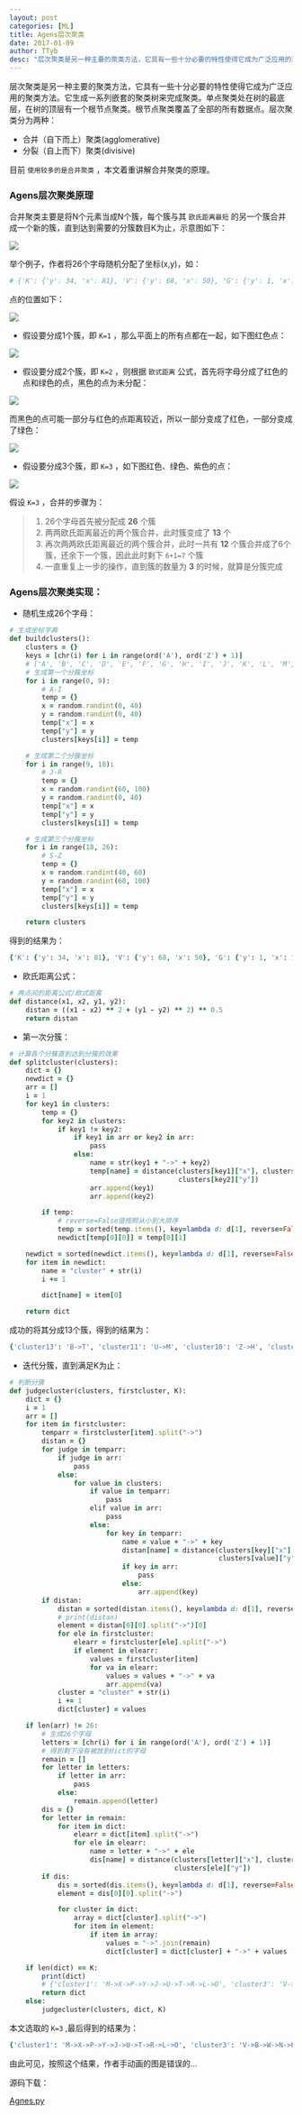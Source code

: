 ```yaml
---
layout: post
categories: [ML]
title: Agens层次聚类
date: 2017-01-09
author: TTyb
desc: "层次聚类是另一种主要的聚类方法，它具有一些十分必要的特性使得它成为广泛应用的聚类方法"
---
```


层次聚类是另一种主要的聚类方法，它具有一些十分必要的特性使得它成为广泛应用的聚类方法。它生成一系列嵌套的聚类树来完成聚类。单点聚类处在树的最底层，在树的顶层有一个根节点聚类。根节点聚类覆盖了全部的所有数据点。层次聚类分为两种：

- 合并（自下而上）聚类(agglomerative)
- 分裂（自上而下）聚类(divisive)

目前 `使用较多的是合并聚类` ，本文着重讲解合并聚类的原理。

### Agens层次聚类原理

合并聚类主要是将N个元素当成N个簇，每个簇与其 `欧氏距离最短` 的另一个簇合并成一个新的簇，直到达到需要的分簇数目K为止，示意图如下：

<p style="text-align:center"><img src="/static/postimage/machinelearning/agens/996148-20170109101552947-2081134001.jpg" class="img-responsive" style="display: block; margin-right: auto; margin-left: auto;"></p>

举个例子，作者将26个字母随机分配了坐标(x,y)，如：

~~~ruby
# {'K': {'y': 34, 'x': 81}, 'V': {'y': 68, 'x': 50}, 'G': {'y': 1, 'x': 10}, 'C': {'y': 2, 'x': 9}, 'T': {'y': 78, 'x': 40}, 'A': {'y': 20, 'x': 12}, 'B': {'y': 21, 'x': 39}, 'N': {'y': 37, 'x': 67}, 'S': {'y': 92, 'x': 56}, 'Q': {'y': 7, 'x': 62}, 'D': {'y': 18, 'x': 4}, 'E': {'y': 0, 'x': 38}, 'Z': {'y': 92, 'x': 46}, 'H': {'y': 30, 'x': 32}, 'I': {'y': 21, 'x': 35}, 'U': {'y': 71, 'x': 51}, 'L': {'y': 1, 'x': 96}, 'W': {'y': 99, 'x': 59}, 'F': {'y': 10, 'x': 14}, 'O': {'y': 16, 'x': 97}, 'J': {'y': 37, 'x': 76}, 'X': {'y': 86, 'x': 49}, 'Y': {'y': 67, 'x': 50}, 'P': {'y': 17, 'x': 76}, 'M': {'y': 32, 'x': 88}, 'R': {'y': 6, 'x': 70}}
~~~

点的位置如下：

<p style="text-align:center"><img src="/static/postimage/machinelearning/agens/996148-20170109102301556-676947723.jpg" class="img-responsive" style="display: block; margin-right: auto; margin-left: auto;"></p>

- 假设要分成1个簇，即 `K=1` ，那么平面上的所有点都在一起，如下图红色点：

<p style="text-align:center"><img src="/static/postimage/machinelearning/agens/996148-20170109102831556-670959765.jpg" class="img-responsive" style="display: block; margin-right: auto; margin-left: auto;"></p>

- 假设要分成2个簇，即 `K=2` ，则根据 `欧式距离` 公式，首先将字母分成了红色的点和绿色的点，黑色的点为未分配：

<p style="text-align:center"><img src="/static/postimage/machinelearning/agens/996148-20170109103019775-377947286.jpg" class="img-responsive" style="display: block; margin-right: auto; margin-left: auto;"></p>

而黑色的点可能一部分与红色的点距离较近，所以一部分变成了红色，一部分变成了绿色：

<p style="text-align:center"><img src="/static/postimage/machinelearning/agens/996148-20170109103525822-126967802.jpg" class="img-responsive" style="display: block; margin-right: auto; margin-left: auto;"></p>

- 假设要分成3个簇，即 `K=3` ，如下图红色、绿色、紫色的点：

<p style="text-align:center"><img src="/static/postimage/machinelearning/agens/996148-20170109103702869-1770336098.jpg" class="img-responsive" style="display: block; margin-right: auto; margin-left: auto;"></p>

假设 `K=3` ，合并的步骤为：

>1. 26个字母首先被分配成 **26** 个簇
>2. 两两欧氏距离最近的两个簇合并，此时簇变成了 **13** 个
>3. 再次两两欧氏距离最近的两个簇合并，此时一共有 **12** 个簇合并成了6个簇，还余下一个簇，因此此时剩下 `6+1=7` 个簇
>4. 一直重复上一步的操作，直到簇的数量为 **3** 的时候，就算是分簇完成

### Agens层次聚类实现：

- 随机生成26个字母：

~~~ruby
# 生成坐标字典
def buildclusters():
    clusters = {}
    keys = [chr(i) for i in range(ord('A'), ord('Z') + 1)]
    # ['A', 'B', 'C', 'D', 'E', 'F', 'G', 'H', 'I', 'J', 'K', 'L', 'M', 'N', 'O', 'P', 'Q', 'R', 'S', 'T', 'U', 'V', 'W', 'X', 'Y', 'Z']
    # 生成第一个分簇坐标
    for i in range(0, 9):
        # A-I
        temp = {}
        x = random.randint(0, 40)
        y = random.randint(0, 40)
        temp["x"] = x
        temp["y"] = y
        clusters[keys[i]] = temp

    # 生成第二个分簇坐标
    for i in range(9, 18):
        # J-R
        temp = {}
        x = random.randint(60, 100)
        y = random.randint(0, 40)
        temp["x"] = x
        temp["y"] = y
        clusters[keys[i]] = temp

    # 生成第三个分簇坐标
    for i in range(18, 26):
        # S-Z
        temp = {}
        x = random.randint(40, 60)
        y = random.randint(60, 100)
        temp["x"] = x
        temp["y"] = y
        clusters[keys[i]] = temp

    return clusters
~~~

得到的结果为：

~~~ruby
{'K': {'y': 34, 'x': 81}, 'V': {'y': 68, 'x': 50}, 'G': {'y': 1, 'x': 10}, 'C': {'y': 2, 'x': 9}, 'T': {'y': 78, 'x': 40}, 'A': {'y': 20, 'x': 12}, 'B': {'y': 21, 'x': 39}, 'N': {'y': 37, 'x': 67}, 'S': {'y': 92, 'x': 56}, 'Q': {'y': 7, 'x': 62}, 'D': {'y': 18, 'x': 4}, 'E': {'y': 0, 'x': 38}, 'Z': {'y': 92, 'x': 46}, 'H': {'y': 30, 'x': 32}, 'I': {'y': 21, 'x': 35}, 'U': {'y': 71, 'x': 51}, 'L': {'y': 1, 'x': 96}, 'W': {'y': 99, 'x': 59}, 'F': {'y': 10, 'x': 14}, 'O': {'y': 16, 'x': 97}, 'J': {'y': 37, 'x': 76}, 'X': {'y': 86, 'x': 49}, 'Y': {'y': 67, 'x': 50}, 'P': {'y': 17, 'x': 76}, 'M': {'y': 32, 'x': 88}, 'R': {'y': 6, 'x': 70}}
~~~

- 欧氏距离公式：

~~~ruby
# 两点间的距离公式/欧式距离
def distance(x1, x2, y1, y2):
    distan = ((x1 - x2) ** 2 + (y1 - y2) ** 2) ** 0.5
    return distan
~~~

- 第一次分簇：

~~~ruby
# 计算各个分簇直到达到分簇的效果
def splitcluster(clusters):
    dict = {}
    newdict = {}
    arr = []
    i = 1
    for key1 in clusters:
        temp = {}
        for key2 in clusters:
            if key1 != key2:
                if key1 in arr or key2 in arr:
                    pass
                else:
                    name = str(key1 + "->" + key2)
                    temp[name] = distance(clusters[key1]["x"], clusters[key2]["x"], clusters[key1]["y"],
                                          clusters[key2]["y"])
                    arr.append(key1)
                    arr.append(key2)

        if temp:
            # reverse=False值按照从小到大排序
            temp = sorted(temp.items(), key=lambda d: d[1], reverse=False)
            newdict[temp[0][0]] = temp[0][1]

    newdict = sorted(newdict.items(), key=lambda d: d[1], reverse=False)
    for item in newdict:
        name = "cluster" + str(i)
        i += 1

        dict[name] = item[0]

    return dict
~~~

成功的将其分成13个簇，得到的结果为：

~~~ruby
{'cluster13': 'B->T', 'cluster11': 'U->M', 'cluster10': 'Z->H', 'cluster5': 'L->D', 'cluster1': 'F->E', 'cluster4': 'G->A', 'cluster12': 'I->S', 'cluster3': 'W->V', 'cluster8': 'C->R', 'cluster9': 'P->X', 'cluster2': 'K->N', 'cluster7': 'O->Q', 'cluster6': 'Y->J'}
~~~

- 迭代分簇，直到满足K为止：

~~~ruby
# 判断分簇
def judgecluster(clusters, firstcluster, K):
    dict = {}
    i = 1
    arr = []
    for item in firstcluster:
        temparr = firstcluster[item].split("->")
        distan = {}
        for judge in temparr:
            if judge in arr:
                pass
            else:
                for value in clusters:
                    if value in temparr:
                        pass
                    elif value in arr:
                        pass
                    else:
                        for key in temparr:
                            name = value + "->" + key
                            distan[name] = distance(clusters[key]["x"], clusters[value]["x"], clusters[key]["y"],
                                                    clusters[value]["y"])
                            if key in arr:
                                pass
                            else:
                                arr.append(key)
        if distan:
            distan = sorted(distan.items(), key=lambda d: d[1], reverse=False)
            # print(distan)
            element = distan[0][0].split("->")[0]
            for ele in firstcluster:
                elearr = firstcluster[ele].split("->")
                if element in elearr:
                    values = firstcluster[item]
                    for va in elearr:
                        values = values + "->" + va
                        arr.append(va)
            cluster = "cluster" + str(i)
            i += 1
            dict[cluster] = values

    if len(arr) != 26:
        # 生成26个字母
        letters = [chr(i) for i in range(ord('A'), ord('Z') + 1)]
        # 得到剩下没有被放到dict的字母
        remain = []
        for letter in letters:
            if letter in arr:
                pass
            else:
                remain.append(letter)
        dis = {}
        for letter in remain:
            for item in dict:
                elearr = dict[item].split("->")
                for ele in elearr:
                    name = letter + "->" + ele
                    dis[name] = distance(clusters[letter]["x"], clusters[ele]["x"], clusters[letter]["y"],
                                         clusters[ele]["y"])
        if dis:
            dis = sorted(dis.items(), key=lambda d: d[1], reverse=False)
            element = dis[0][0].split("->")

            for cluster in dict:
                array = dict[cluster].split("->")
                for item in element:
                    if item in array:
                        values = "->".join(remain)
                        dict[cluster] = dict[cluster] + "->" + values

    if len(dict) == K:
        print(dict)
        # {'cluster1': 'M->X->P->Y->J->U->T->R->L->O', 'cluster3': 'V->B->W->N->E->A->I->G', 'cluster2': 'C->H->Q->F->D->S->Z->K'}
        return dict
    else:
        judgecluster(clusters, dict, K)
~~~

本文选取的 `K=3` ,最后得到的结果为：

~~~ruby
{'cluster1': 'M->X->P->Y->J->U->T->R->L->O', 'cluster3': 'V->B->W->N->E->A->I->G', 'cluster2': 'C->H->Q->F->D->S->Z->K'}
~~~

由此可见，按照这个结果，作者手动画的图是错误的...

源码下载：

<a href="/static/postimage/machinelearning/agens/Agnes.py" target="_blank">Agnes.py</a>
